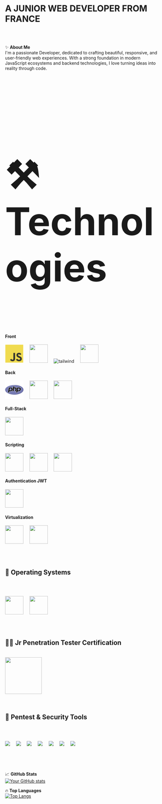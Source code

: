 <br><br>

<h1>A JUNIOR WEB DEVELOPER FROM FRANCE</h1>

<br><br>

✨ **About Me**  
I'm a passionate Developer, dedicated to crafting beautiful, responsive, and user-friendly web experiences. With a strong foundation in modern JavaScript ecosystems and backend technologies, I love turning ideas into reality through code.

<br>
  
<br><br>

<h2 style="font-size:125px" align="left">
  <span style="vertical-align: middle;">⚒️</span>
  Technologies
</h2>

<br>
<p align="left">
  
  <h4>Front</h4>
  <p>
    <img src="https://raw.githubusercontent.com/devicons/devicon/master/icons/javascript/javascript-original.svg" alt="javascript" width="60" height="60"/> 
    &nbsp;&nbsp;&nbsp;
    <img src="https://cdn.jsdelivr.net/gh/devicons/devicon@latest/icons/react/react-original.svg" width="60" height="60" />
    &nbsp;&nbsp;&nbsp;
    <img src="https://www.vectorlogo.zone/logos/tailwindcss/tailwindcss-icon.svg" alt="tailwind" width="60" height="60"/>
    &nbsp;&nbsp;&nbsp;
    <img src="https://cdn.jsdelivr.net/gh/devicons/devicon@latest/icons/bootstrap/bootstrap-original.svg" width="60" height="60"/>  
    &nbsp;&nbsp;&nbsp;
  </p>

  <h4>Back</h4>
  <p>
    <img src="https://raw.githubusercontent.com/devicons/devicon/master/icons/php/php-original.svg" alt="php" width="60" height="60"/> 
    &nbsp;&nbsp;&nbsp;
    <img src="https://cdn.jsdelivr.net/gh/devicons/devicon@latest/icons/azuresqldatabase/azuresqldatabase-original.svg" width="60" height="60"/>
    &nbsp;&nbsp;&nbsp;
    <img src="https://cdn.jsdelivr.net/gh/devicons/devicon@latest/icons/nodejs/nodejs-original-wordmark.svg" width="60" height="60"/>      
  </p>

  <h4>Full-Stack</h4>
  <p>  
    <img src="https://cdn.jsdelivr.net/gh/devicons/devicon@latest/icons/nextjs/nextjs-original.svg" width="60" height="60"/>     
    &nbsp;&nbsp;&nbsp;
  </p>

  <h4>Scripting</h4>
  <p>  
    <img src="https://img.icons8.com/color/512/bash.png" width="60" height="60"/>
    &nbsp;&nbsp;&nbsp;
    <img src="https://cdn.jsdelivr.net/gh/devicons/devicon@latest/icons/python/python-original.svg" width="60" height="60"/>
    &nbsp;&nbsp;&nbsp;
    <img src="https://media.licdn.com/dms/image/v2/C4D12AQHZrQxv90Q7xA/article-cover_image-shrink_600_2000/article-cover_image-shrink_600_2000/0/1602342055536?e=2147483647&v=beta&t=QCtQa_5GkrVGp2yC4p_roi7e2rQCmdSaVkMz4OD_n9w" width="60" height="60"/>
    &nbsp;&nbsp;&nbsp;
  </p>
  
  <h4>Authentication JWT</h4>
  <p>
    <img src="https://img.icons8.com/?size=512&id=rHpveptSuwDz&format=png" width="60" height="60">
    &nbsp;&nbsp;&nbsp;
  </p>
  
  <h4>Virtualization</h4>
  <p>
    <img src="https://cdn.jsdelivr.net/gh/devicons/devicon@latest/icons/docker/docker-original.svg" width="60" height="60"/>      
    &nbsp;&nbsp;&nbsp;
    <img src="https://grafikart.fr/uploads/icons/virtualbox.png" width="60" height="60"/>      
  </p>
</p>
<br><br>

<h2>
  🧠 Operating Systems
</h2>
<br><br>
<p>
    <img src="https://cdn.jsdelivr.net/gh/devicons/devicon@latest/icons/windows11/windows11-original.svg" width="60" height="60"/>   
    &nbsp;&nbsp;&nbsp;
    <img src="https://cdn.jsdelivr.net/gh/devicons/devicon@latest/icons/linux/linux-original.svg" width="60" height="60"/>
    &nbsp;&nbsp;&nbsp;
</p>
<br><br>

<h2>🧑‍🎓 Jr Penetration Tester Certification</h2>
<br>

<a href="https://tryhackme-certificates.s3-eu-west-1.amazonaws.com/THM-W7LCJLVKLF.pdf">
  <img src="https://assets.tryhackme.com/img/logo/tryhackme_logo_full.svg" width="120" height="120"/>
</a>

&nbsp;&nbsp;&nbsp;
<br>

<h2>🔐 Pentest & Security Tools</h2>
<br><br>
<p>
  <img src="https://camo.githubusercontent.com/f925ba8bbcf89e384b6cac67565f0e4742b6f3a3aac8ee09a228ea1d31131907/68747470733a2f2f692e6962622e636f2f6376764239714a2f6275727073756974652e706e67" width="90"/>
  &nbsp;&nbsp;&nbsp;
  <img src="https://tryhackme-images.s3.amazonaws.com/room-icons/66704dd0e54a1f39bff7b1a1-1735574256490" width="90" />
  &nbsp;&nbsp;&nbsp;
  <img src="https://cdn-js-head.geekeries.org/wp-content/uploads/2016/03/nmap-logo-256x256.png" width="90" />
  &nbsp;&nbsp;&nbsp;
  <img src="https://tomsitcafe.com/wp-content/uploads/2023/01/xhydra.png" width="90" />
  &nbsp;&nbsp;&nbsp;
  <img src="https://www.kali.org/tools/gobuster/images/gobuster-logo.svg" width="90" />
    &nbsp;&nbsp;&nbsp;
  <img src="https://www.kali.org/tools/netcat/images/netcat-logo.svg" width="90" />
  &nbsp;&nbsp;&nbsp;
  <img src="https://avatars.githubusercontent.com/u/42502069?v=4" width="90"/>
  &nbsp;&nbsp;&nbsp;
  &nbsp;&nbsp;&nbsp;
</p>
<br><br><br>


📈 **GitHub Stats**  
[![Your GitHub stats](https://github-readme-stats.vercel.app/api?username=fredjacobbb&show_icons=true&theme=radical)](https://github.com/fredjacobbb)

🔥 **Top Languages**  
[![Top Langs](https://github-readme-stats.vercel.app/api/top-langs/?username=fredjacobbb&layout=compact&theme=radical)](https://github.com/fredjacobbb)
